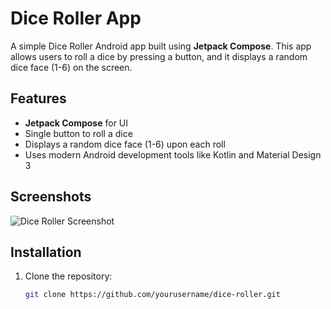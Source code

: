 # Dice Roller App

A simple Dice Roller Android app built using **Jetpack Compose**. This app allows users to roll a dice by pressing a button, and it displays a random dice face (1-6) on the screen.

## Features

- **Jetpack Compose** for UI
- Single button to roll a dice
- Displays a random dice face (1-6) upon each roll
- Uses modern Android development tools like Kotlin and Material Design 3

## Screenshots
![Dice Roller Screenshot](screenshots/dice_roller.png)

## Installation

1. Clone the repository:
   ```bash
   git clone https://github.com/yourusername/dice-roller.git
